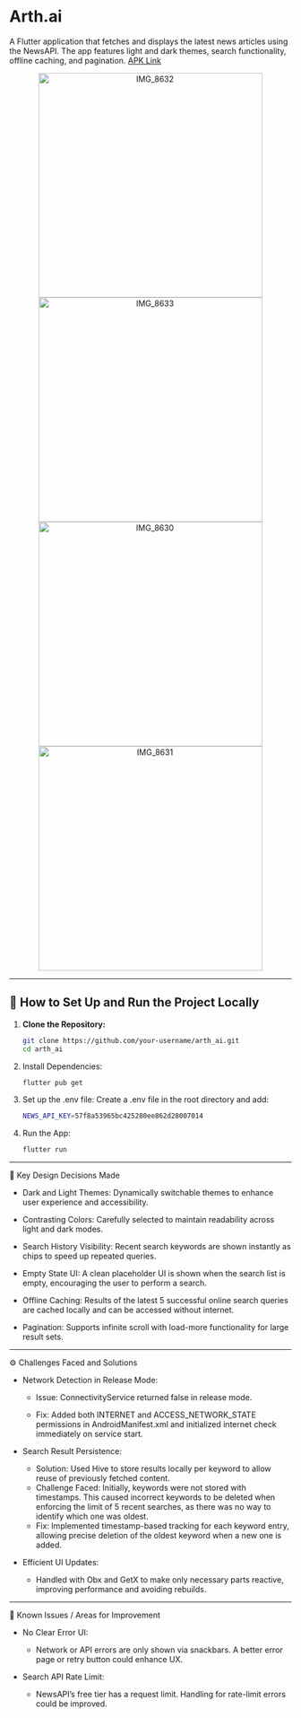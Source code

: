 # Arth.ai
A Flutter application that fetches and displays the latest news articles using the NewsAPI. The app features light and dark themes, search functionality, offline caching, and pagination.
<a href="https://drive.google.com/file/d/1zibwTb-LpZ3HuzxRl7jCMWbENrpWLTxP/view?usp=sharing">APK Link</a>

<p align="center">
  <img src="https://github.com/user-attachments/assets/984543c2-0cc1-49f4-9da1-04e8a25ce120" alt="IMG_8632" height="400"/>
  <img src="https://github.com/user-attachments/assets/6c547a81-f914-4083-8c02-04756c89d990" alt="IMG_8633" height="400"/>
  <img src="https://github.com/user-attachments/assets/db5608a8-5b34-4af8-98a3-f012f53665ef" alt="IMG_8630" height="400"/>
  <img src="https://github.com/user-attachments/assets/5a9c1795-8dbf-4d5a-9158-f5037457ab2b" alt="IMG_8631" height="400"/>
</p>



---

## 🚀 How to Set Up and Run the Project Locally

1. **Clone the Repository:**

   ```bash
   git clone https://github.com/your-username/arth_ai.git
   cd arth_ai

2. Install Dependencies:
   ```bash
   flutter pub get

3. Set up the .env file:
Create a .env file in the root directory and add:
   ```bash
   NEWS_API_KEY=57f8a53965bc425280ee862d28007014

4. Run the App:
   ```bash
   flutter run

---

🎨 Key Design Decisions Made
- Dark and Light Themes: Dynamically switchable themes to enhance user experience and accessibility.

- Contrasting Colors: Carefully selected to maintain readability across light and dark modes.

- Search History Visibility: Recent search keywords are shown instantly as chips to speed up repeated queries.

- Empty State UI: A clean placeholder UI is shown when the search list is empty, encouraging the user to perform a search.

- Offline Caching: Results of the latest 5 successful online search queries are cached locally and can be accessed without internet.

- Pagination: Supports infinite scroll with load-more functionality for large result sets.

---

⚙️ Challenges Faced and Solutions
- Network Detection in Release Mode:

  - Issue: ConnectivityService returned false in release mode.

  - Fix: Added both INTERNET and ACCESS_NETWORK_STATE permissions in AndroidManifest.xml and initialized internet check immediately on service start.

- Search Result Persistence:

  - Solution: Used Hive to store results locally per keyword to allow reuse of previously fetched content.
  - Challenge Faced: Initially, keywords were not stored with timestamps. This caused incorrect keywords to be deleted when enforcing the limit of 5 recent searches, as there was no way to identify which one was oldest.
  - Fix: Implemented timestamp-based tracking for each keyword entry, allowing precise deletion of the oldest keyword when a new one is added.

- Efficient UI Updates:

  - Handled with Obx and GetX to make only necessary parts reactive, improving performance and avoiding rebuilds.

---

🧩 Known Issues / Areas for Improvement
- No Clear Error UI:

  - Network or API errors are only shown via snackbars. A better error page or retry button could enhance UX.

- Search API Rate Limit:

  - NewsAPI’s free tier has a request limit. Handling for rate-limit errors could be improved.


